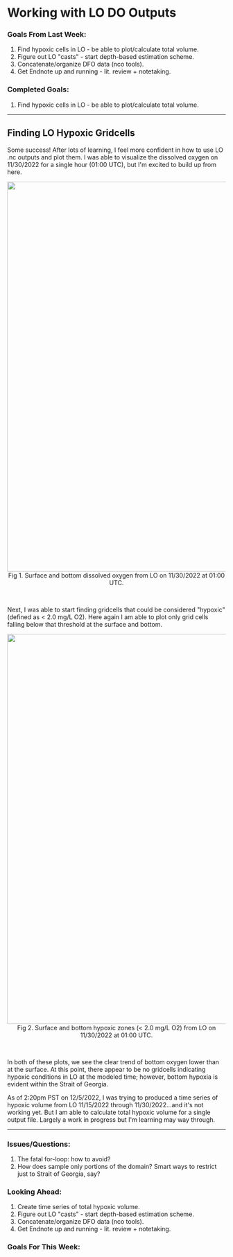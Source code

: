 # Working with LO DO Outputs

### Goals From Last Week:
1. Find hypoxic cells in LO - be able to plot/calculate total volume.
2. Figure out LO "casts" - start depth-based estimation scheme.
3. Concatenate/organize DFO data (nco tools).
4. Get Endnote up and running - lit. review + notetaking.

### Completed Goals:
1. Find hypoxic cells in LO - be able to plot/calculate total volume.

---

## Finding LO Hypoxic Gridcells

Some success! After lots of learning, I feel more confident in how to use LO .nc outputs and plot them. I was able to visualize the dissolved oxygen on 11/30/2022 for a single hour (01:00 UTC), but I'm excited to build up from here.

<p style="text-align:center;"><img src="https://user-images.githubusercontent.com/55995675/205753098-1a6980f5-8940-4b31-9136-6cbe3f6b7519.png" width="900"/><br>Fig 1. Surface and bottom dissolved oxygen from LO on 11/30/2022 at 01:00 UTC.</p><br>

Next, I was able to start finding gridcells that could be considered "hypoxic" (defined as < 2.0 mg/L O2). Here again I am able to plot only grid cells falling below that threshold at the surface and bottom.

<p style="text-align:center;"><img src="https://user-images.githubusercontent.com/55995675/205754134-6fa94f31-f230-4154-b134-1c77e4055a10.png" width="900"/><br>Fig 2. Surface and bottom hypoxic zones (< 2.0 mg/L O2) from LO on 11/30/2022 at 01:00 UTC.</p><br>

In both of these plots, we see the clear trend of bottom oxygen lower than at the surface. At this point, there appear to be no gridcells indicating hypoxic conditions in LO at the modeled time; however, bottom hypoxia is evident within the Strait of Georgia.

As of 2:20pm PST on 12/5/2022, I was trying to produced a time series of hypoxic volume from LO 11/15/2022 through 11/30/2022...and it's not working yet. But I am able to calculate total hypoxic volume for a single output file. Largely a work in progress but I'm learning may way through.

---

### Issues/Questions:
1. The fatal for-loop: how to avoid?
2. How does sample only portions of the domain? Smart ways to restrict just to Strait of Georgia, say?

### Looking Ahead:
1. Create time series of total hypoxic volume.
2. Figure out LO "casts" - start depth-based estimation scheme.
3. Concatenate/organize DFO data (nco tools).
4. Get Endnote up and running - lit. review + notetaking.

### Goals For This Week:

